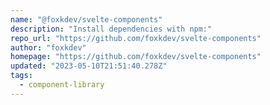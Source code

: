 ```yaml
---
name: "@foxkdev/svelte-components"
description: "Install dependencies with npm:"
repo_url: "https://github.com/foxkdev/svelte-components"
author: "foxkdev"
homepage: "https://github.com/foxkdev/svelte-components"
updated: "2023-05-10T21:51:40.278Z"
tags: 
  - component-library
---
```

